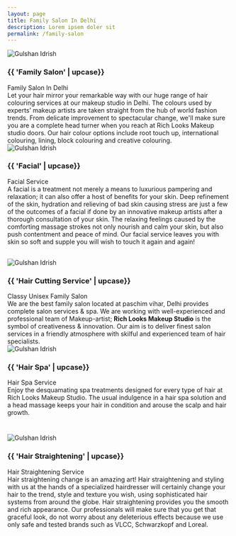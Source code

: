 ```yaml
---
layout: page
title: Family Salon In Delhi
description: Lorem ipsem doler sit
permalink: /family-salon
---
```

<section class="fw-main-row">
    <div class="fw-main-row-bg"></div>
    <div class="fw-main-row-overlay has-color"></div>
    <div class="fw-container ">        
        <div class="fw-row">
            <div class="fw-col-xs-12 fw-col-sm-6">
                <div class="textblock-shortcode icon-box">
                    <div class="fw-col-xs-12 fw-col-sm-5">
                        <img src="{{ site.github.url }}/images/salon.jpg" alt="Gulshan Idrish">
                    </div>
                    <div class="fw-col-xs-12 fw-col-sm-7">
                        <h3 class="text-heading color-orange"><span>{{ 'Family Salon' | upcase}}</span></h3>
                        <span class="color-grey droid-font"><span class="font-14px font-italic">Family Salon In Delhi</span></span>
                    </div>
                    <div class="clear"></div>
                    <div class="fw-col-xs-12">
                        <span class="color-grey droid-font"><span class="droid-font font-14px">Let your hair mirror your remarkable way with our huge range of hair colouring services at our makeup studio in Delhi. The colours used by experts’ makeup artists are taken straight from the hub of world fashion trends. From delicate improvement to spectacular change, we'll make sure you are a complete head turner when you reach at Rich Looks Makeup studio doors. Our hair colour options include root touch up, international colouring, lining, block colouring and creative colouring.</span>
                        </span>
                    </div>
                </div>
            </div>
            <div class="fw-col-xs-12 fw-col-sm-6">
                <div class="textblock-shortcode icon-box">
                    <div class="fw-col-xs-12 fw-col-sm-5">
                        <img src="{{ site.github.url }}/images/facial.jpg" alt="Gulshan Idrish">
                    </div>
                    <div class="fw-col-xs-12 fw-col-sm-7">
                        <h3 class="text-heading color-blue"><span>{{ 'Facial' | upcase}}</span></h3>
                        <span class="color-grey droid-font"><span class="font-14px font-italic">Facial Service</span></span>
                    </div>
                    <div class="clear"></div>
                    <div class="fw-col-xs-12">
                        <span class="color-grey droid-font"><span class="droid-font font-14px">A facial is a treatment not merely a means to luxurious pampering and relaxation; it can also offer a host of benefits for your skin. Deep refinement of the skin, hydration and relieving of bad skin causing stress are just a few of the outcomes of a facial if done by an innovative makeup artists after a thorough consultation of your skin. The relaxing feelings caused by the comforting massage strokes not only nourish and calm your skin, but also push contentment and peace of mind. Our facial service leaves you with skin so soft and supple you will wish to touch it again and again!</span>
                        </span>
                    </div>
                </div>
            </div>
        </div>
        <div class="fw-row">
            <div class="fw-col-xs-12">
                <div class="fw-divider-space" style="padding-top: 30px;"></div>
            </div>
        </div>
        <div class="fw-row">
            <div class="fw-col-xs-12 fw-col-sm-6">
                <div class="textblock-shortcode icon-box">
                    <div class="fw-col-xs-12 fw-col-sm-5">
                        <img src="{{ site.github.url }}/images/hair-cutting.jpg" alt="Gulshan Idrish">
                    </div>
                    <div class="fw-col-xs-12 fw-col-sm-7">
                        <h3 class="text-heading color-pink"><span>{{ 'Hair Cutting Service' | upcase}}</span></h3>
                        <span class="color-grey droid-font"><span class="font-14px font-italic">Classy Unisex Family Salon</span></span>
                    </div>
                    <div class="clear"></div>
                    <div class="fw-col-xs-12">
                        <span class="color-grey droid-font"><span class="droid-font font-14px">We are the best family salon located at paschim vihar, Delhi provides complete salon services & spa. We are working with well-experienced and professional team of Makeup-artist; <strong>Rich Looks Makeup Studio</strong> is the symbol of creativeness & innovation. Our aim is to deliver finest salon services in a friendly atmosphere with skilful and experienced team of hair specialists.</span>
                        </span>
                    </div>
                </div>
            </div>
            <div class="fw-col-xs-12 fw-col-sm-6">
                <div class="textblock-shortcode icon-box">
                    <div class="fw-col-xs-12 fw-col-sm-5">
                        <img src="{{ site.github.url }}/images/hair-spa.jpg" alt="Gulshan Idrish">
                    </div>
                    <div class="fw-col-xs-12 fw-col-sm-7">
                        <h3 class="text-heading color-green"><span>{{ 'Hair Spa' | upcase}}</span></h3>
                        <span class="color-grey droid-font"><span class="font-14px font-italic">Hair Spa Service</span></span>
                    </div>
                    <div class="clear"></div>
                    <div class="fw-col-xs-12">
                        <span class="color-grey droid-font"><span class="droid-font font-14px">Enjoy the desquamating spa treatments designed for every type of hair at Rich Looks Makeup Studio. The usual indulgence in a hair spa solution and a head massage keeps your hair in condition and arouse the scalp and hair growth.</span>
                        </span>
                    </div>
                </div>
            </div>
        </div>
        <div class="fw-row">
            <div class="fw-col-xs-12">
                <div class="fw-divider-space" style="padding-top: 40px;"></div>
            </div>
        </div>
        <div class="fw-row">
            <div class="fw-col-xs-12 fw-col-sm-6">
                <div class="textblock-shortcode icon-box">
                    <div class="fw-col-xs-12 fw-col-sm-5">
                        <img src="{{ site.github.url }}/images/hair-straightning.jpg" alt="Gulshan Idrish">
                    </div>
                    <div class="fw-col-xs-12 fw-col-sm-7">
                        <h3 class="text-heading color-orange"><span>{{ 'Hair Straightening' | upcase}}</span></h3>
                        <span class="color-grey droid-font"><span class="font-14px font-italic">Hair Straightening Service</span></span>
                    </div>
                    <div class="clear"></div>
                    <div class="fw-col-xs-12">
                        <span class="color-grey droid-font"><span class="droid-font font-14px">Hair straightening change is an amazing art! Hair straightening and styling with us at the hands of a specialized hairdresser will certainly change your hair to the trend, style and texture you wish, using sophisticated hair systems from around the globe. Hair straightening provides you the smooth and rich appearance. Our professionals will make sure that you get that graceful look, do not worry about any deleterious effects because we use only safe and tested brands such as VLCC, Schwarzkopf and Loreal.</span>
                        </span>
                    </div>
                </div>
            </div>
        </div>
    </div>
</section>
